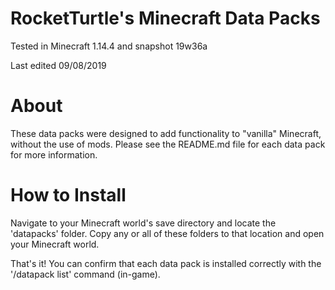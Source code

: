 # RocketTurtle's Minecraft Data Packs

Tested in Minecraft 1.14.4 and snapshot 19w36a

Last edited 09/08/2019

# About

These data packs were designed to add functionality to "vanilla" Minecraft, without the use of mods.  Please see the README.md file for each data pack for more information.

# How to Install

Navigate to your Minecraft world's save directory and locate the 'datapacks' folder.  Copy any or all of these folders to that location and open your Minecraft world.

That's it!  You can confirm that each data pack is installed correctly with the '/datapack list' command (in-game).
